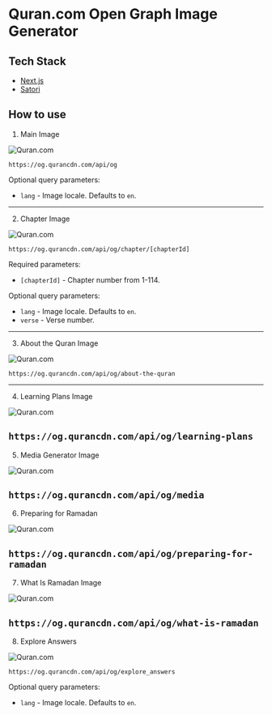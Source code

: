 # Quran.com Open Graph Image Generator

## Tech Stack

- [Next.js](https://nextjs.org/)
- [Satori](https://github.com/vercel/satori)

## How to use

1. Main Image

![Quran.com](https://og.qurancdn.com/api/og)

`https://og.qurancdn.com/api/og`

Optional query parameters:

- `lang` - Image locale. Defaults to `en`.

---

2. Chapter Image

![Quran.com](https://og.qurancdn.com/api/og/chapter/1)

`https://og.qurancdn.com/api/og/chapter/[chapterId]`

Required parameters:

- `[chapterId]` - Chapter number from 1-114.

Optional query parameters:

- `lang` - Image locale. Defaults to `en`.
- `verse` - Verse number.

---

3. About the Quran Image

![Quran.com](https://og.qurancdn.com/api/og/about-the-quran)

`https://og.qurancdn.com/api/og/about-the-quran`

---

4. Learning Plans Image

![Quran.com](https://og.qurancdn.com/api/og/learning-plans)

`https://og.qurancdn.com/api/og/learning-plans`
---

5. Media Generator Image

![Quran.com](https://og.qurancdn.com/api/og/media)

`https://og.qurancdn.com/api/og/media`
---
6. Preparing for Ramadan

![Quran.com](https://og.qurancdn.com/api/og/preparing-for-ramadan)

`https://og.qurancdn.com/api/og/preparing-for-ramadan`
---
7. What Is Ramadan Image

![Quran.com](https://og.qurancdn.com/api/og/what-is-ramadan)

`https://og.qurancdn.com/api/og/what-is-ramadan`
---
8. Explore Answers

![Quran.com](https://og.qurancdn.com/api/og/explore_answers)

`https://og.qurancdn.com/api/og/explore_answers`


Optional query parameters:

- `lang` - Image locale. Defaults to `en`.
